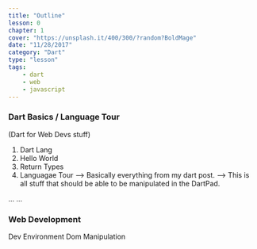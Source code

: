 ```yaml
---
title: "Outline"
lesson: 0
chapter: 1
cover: "https://unsplash.it/400/300/?random?BoldMage"
date: "11/28/2017"
category: "Dart"
type: "lesson"
tags:
    - dart
    - web
    - javascript
---
```


### Dart Basics / Language Tour 
(Dart for Web Devs stuff)
01. Dart Lang
02. Hello World 
03. Return Types
04. Languagae Tour 
--> Basically everything from my dart post.
--> This is all stuff that should be able to be manipulated in the DartPad.

...
... 

### Web Development
Dev Environment
Dom Manipulation
